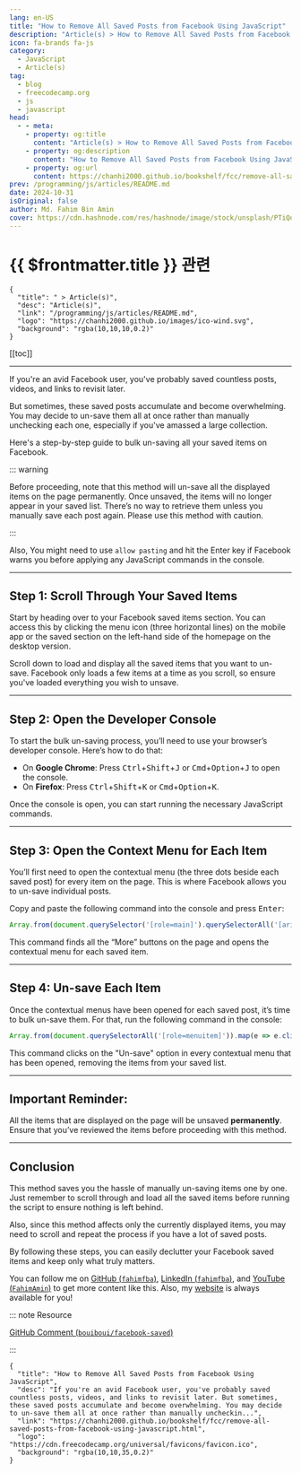 ```yaml
---
lang: en-US
title: "How to Remove All Saved Posts from Facebook Using JavaScript"
description: "Article(s) > How to Remove All Saved Posts from Facebook Using JavaScript"
icon: fa-brands fa-js
category:
  - JavaScript
  - Article(s)
tag:
  - blog
  - freecodecamp.org
  - js
  - javascript
head:
  - - meta:
    - property: og:title
      content: "Article(s) > How to Remove All Saved Posts from Facebook Using JavaScript"
    - property: og:description
      content: "How to Remove All Saved Posts from Facebook Using JavaScript"
    - property: og:url
      content: https://chanhi2000.github.io/bookshelf/fcc/remove-all-saved-posts-from-facebook-using-javascript.html
prev: /programming/js/articles/README.md
date: 2024-10-31
isOriginal: false
author: Md. Fahim Bin Amin
cover: https://cdn.hashnode.com/res/hashnode/image/stock/unsplash/PTiQqAKzbmM/upload/94f3490edcd662844a0bf56f2e6b0ce2.jpeg
---
```


# {{ $frontmatter.title }} 관련

```component VPCard
{
  "title": " > Article(s)",
  "desc": "Article(s)",
  "link": "/programming/js/articles/README.md",
  "logo": "https://chanhi2000.github.io/images/ico-wind.svg",
  "background": "rgba(10,10,10,0.2)"
}
```

[[toc]]

---

<SiteInfo
  name="How to Remove All Saved Posts from Facebook Using JavaScript"
  desc="If you're an avid Facebook user, you've probably saved countless posts, videos, and links to revisit later. But sometimes, these saved posts accumulate and become overwhelming. You may decide to un-save them all at once rather than manually uncheckin..."
  url="https://freecodecamp.org/news/remove-all-saved-posts-from-facebook-using-javascript"
  logo="https://cdn.freecodecamp.org/universal/favicons/favicon.ico"
  preview="https://cdn.hashnode.com/res/hashnode/image/stock/unsplash/PTiQqAKzbmM/upload/94f3490edcd662844a0bf56f2e6b0ce2.jpeg"/>

If you're an avid Facebook user, you've probably saved countless posts, videos, and links to revisit later.

But sometimes, these saved posts accumulate and become overwhelming. You may decide to un-save them all at once rather than manually unchecking each one, especially if you've amassed a large collection.

Here's a step-by-step guide to bulk un-saving all your saved items on Facebook.

::: warning

Before proceeding, note that this method will un-save all the displayed items on the page permanently. Once unsaved, the items will no longer appear in your saved list. There’s no way to retrieve them unless you manually save each post again. Please use this method with caution.

:::

Also, You might need to use `allow pasting` and hit the Enter key if Facebook warns you before applying any JavaScript commands in the console.

---

## Step 1: Scroll Through Your Saved Items

Start by heading over to your Facebook saved items section. You can access this by clicking the menu icon (three horizontal lines) on the mobile app or the saved section on the left-hand side of the homepage on the desktop version.

Scroll down to load and display all the saved items that you want to un-save. Facebook only loads a few items at a time as you scroll, so ensure you've loaded everything you wish to unsave.

---

## Step 2: Open the Developer Console

To start the bulk un-saving process, you’ll need to use your browser’s developer console. Here’s how to do that:

- On **Google Chrome**: Press <VPIcon icon="fa-brands fa-windows"/><kbd>Ctrl</kbd>+<kbd>Shift</kbd>+<kbd>J</kbd> or <VPIcon icon="iconfont icon-macos"/><kbd>Cmd</kbd>+<kbd>Option</kbd>+<kbd>J</kbd> to open the console.
- On **Firefox**: Press <VPIcon icon="fa-brands fa-windows"/><kbd>Ctrl</kbd>+<kbd>Shift</kbd>+<kbd>K</kbd> or <VPIcon icon="iconfont icon-macos"/><kbd>Cmd</kbd>+<kbd>Option</kbd>+<kbd>K</kbd>.

Once the console is open, you can start running the necessary JavaScript commands.

---

## Step 3: Open the Context Menu for Each Item

You’ll first need to open the contextual menu (the three dots beside each saved post) for every item on the page. This is where Facebook allows you to un-save individual posts.

Copy and paste the following command into the console and press <kbd>Enter</kbd>:

```js
Array.from(document.querySelector('[role=main]').querySelectorAll('[aria-label="More"]')).slice(1).map(e => e.click())
```

This command finds all the “More” buttons on the page and opens the contextual menu for each saved item.

---

## Step 4: Un-save Each Item

Once the contextual menus have been opened for each saved post, it’s time to bulk un-save them. For that, run the following command in the console:

```js
Array.from(document.querySelectorAll('[role=menuitem]')).map(e => e.click())
```

This command clicks on the "Un-save" option in every contextual menu that has been opened, removing the items from your saved list.

---

## Important Reminder:

All the items that are displayed on the page will be unsaved **permanently**. Ensure that you’ve reviewed the items before proceeding with this method.

---

## Conclusion

This method saves you the hassle of manually un-saving items one by one. Just remember to scroll through and load all the saved items before running the script to ensure nothing is left behind.

Also, since this method affects only the currently displayed items, you may need to scroll and repeat the process if you have a lot of saved posts.

By following these steps, you can easily declutter your Facebook saved items and keep only what truly matters.

You can follow me on [GitHub (<VPIcon icon="iconfont icon-github"/>`fahimfba`)](https://github.com/FahimFBA), [LinkedIn (<VPIcon icon="fa-brands fa-linkedin"/>`fahimfba`)](https://linkedin.com/in/fahimfba/), and [YouTube (<VPIcon icon="fa-brands fa-youtube"/>`FahimAmin`)](https://youtube.com/@FahimAmin) to get more content like this. Also, my [<VPIcon icon="fas fa-globe"/>website](https://fahimbinamin.com/) is always available for you!

::: note Resource

[GitHub Comment (<VPIcon icon="iconfont icon-github"/>`bouiboui/facebook-saved`)](https://github.com/bouiboui/facebook-saved/issues/6#issuecomment-755982611)

<SiteInfo
  name="[IDEA] Support bulk delete saved items in facebook · Issue #6 · bouiboui/facebook-saved"
  desc="A lot of users are searching how to bulk delete saved items. For example I have 4500+ items in https://www.facebook.com/saved/ and there is no way how I can delete them, except to do it one by one...."
  url="https://github.com/bouiboui/facebook-saved/issues/6#issuecomment-755982611"
  logo="https://github.githubassets.com/favicons/favicon-dark.svg"
  preview="https://opengraph.githubassets.com/8d7feaffeb9d4cabd63c5b3fb65ea800d4a0f5c96188912c8fe096862c5fb786/bouiboui/facebook-saved/issues/6"/>

:::

<!-- TODO: add ARTICLE CARD -->
```component VPCard
{
  "title": "How to Remove All Saved Posts from Facebook Using JavaScript",
  "desc": "If you're an avid Facebook user, you've probably saved countless posts, videos, and links to revisit later. But sometimes, these saved posts accumulate and become overwhelming. You may decide to un-save them all at once rather than manually uncheckin...",
  "link": "https://chanhi2000.github.io/bookshelf/fcc/remove-all-saved-posts-from-facebook-using-javascript.html",
  "logo": "https://cdn.freecodecamp.org/universal/favicons/favicon.ico",
  "background": "rgba(10,10,35,0.2)"
}
```
